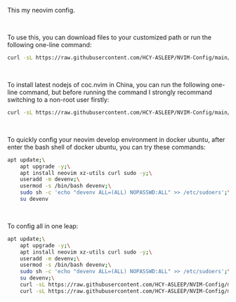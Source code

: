 This my neovim config.

</br>

To use this, you can download files to your customized path or run the following one-line command:

```bash
curl -sL https://raw.githubusercontent.com/HCY-ASLEEP/NVIM-Config/main/nvim-config.sh | sh
```
</br>

To install latest nodejs of coc.nvim in China, you can run the following one-line command, but before running the command I strongly recommand switching to a non-root user firstly:

```bash
curl -sL https://raw.githubusercontent.com/HCY-ASLEEP/NVIM-Config/main/coc-nodejs-installer.sh | bash
```

</br>

To quickly config your neovim develop environment in docker ubuntu, after enter the bash shell of docker ubuntu, you can try these commands:

```bash
apt update;\
    apt upgrade -y;\
    apt install neovim xz-utils curl sudo -y;\
    useradd -m devenv;\
    usermod -s /bin/bash devenv;\
    sudo sh -c 'echo "devenv ALL=(ALL) NOPASSWD:ALL" >> /etc/sudoers';\
    su devenv
```

</br>

To config all in one leap:

```bash
apt update;\
    apt upgrade -y;\
    apt install neovim xz-utils curl sudo -y;\
    useradd -m devenv;\
    usermod -s /bin/bash devenv;\
    sudo sh -c 'echo "devenv ALL=(ALL) NOPASSWD:ALL" >> /etc/sudoers';\
    su devenv;\
    curl -sL https://raw.githubusercontent.com/HCY-ASLEEP/NVIM-Config/main/nvim-config.sh | sh;\
    curl -sL https://raw.githubusercontent.com/HCY-ASLEEP/NVIM-Config/main/coc-nodejs-installer.sh | bash
```
